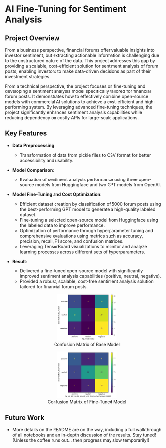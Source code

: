 
# AI Fine-Tuning for Sentiment Analysis

## Project Overview

From a business perspective, financial forums offer valuable insights into investor sentiment, but extracting actionable information is challenging due to the unstructured nature of the data. This project addresses this gap by providing  a scalable, cost-efficient solution for sentiment analysis of forum posts, enabling investors to make data-driven decisions as part of their investment strategies.

From a technical perspective, the project focuses on fine-tuning and developing a sentiment analysis model specifically tailored for financial forum posts. It demonstrates how to effectively combine open-source models with commercial AI solutions to achieve a cost-efficient and high-performing system. By leveraging advanced fine-tuning techniques, the project significantly enhances sentiment analysis capabilities while reducing dependency on costly APIs for large-scale applications.


## Key Features

- **Data Preprocessing**:
  - Transformation of data from pickle files to CSV format for better accessibility and usability.

- **Model Comparison**:
  - Evaluation of sentiment analysis performance using three open-source models from Huggingface and two GPT models from OpenAI.

- **Model Fine-Tuning and Cost Optimization**:
  - Efficient dataset creation by classification of 5000 forum posts using the best-performing GPT model to generate a high-quality labeled dataset.
  - Fine-tuning a selected open-source model from Huggingface using the labeled data to improve performance.
  - Optimization of performance through hyperparameter tuning and comprehensive evaluations using metrics such as accuracy, precision, recall, F1 score, and confusion matrices.
  - Leveraging TensorBoard visualizations to monitor and analyze learning processes across different sets of hyperparameters.

- **Result**:
  - Delivered a fine-tuned open-source model with significantly improved sentiment analysis capabilities (positive, neutral, negative).
  - Provided a robust, scalable, cost-free sentiment analysis solution tailored for financial forum posts.

   <p align="center">
   <img src="data/results/confusion_matrix_hp_initial_model.jpg" alt="Confusion Matrix of Base Model" width="40%">
   <br>Confusion Matrix of Base Model
   </p>

   <p align="center">
   <img src="data/results/confusion_matrix_hp_set_15_lr1e-06_gracc1_bs32_te50_note_checkpoint-6250.jpg" alt="Confusion Matrix of Fine-Tuned Model" width="40%">
   <br>Confusion Matrix of Fine-Tuned Model
   </p>


## Future Work
- More details on the README are on the way, including a full walkthrough of all notebooks and an in-depth discussion of the results. Stay tuned! (Unless the coffee runs out… then progress may slow temporarily!)